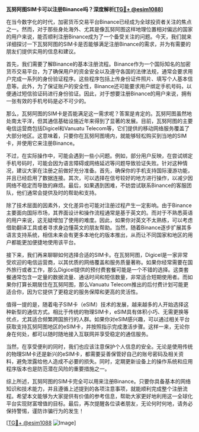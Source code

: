 **瓦努阿图SIM卡可以注册Binance吗？深度解析[[TG💪+ @esim1088](https://t.me/s/esim1088)]**

在当今数字化的时代，加密货币交易平台Binance已经成为全球投资者关注的焦点之一。然而，对于那些身处海外、尤其是像瓦努阿图这样地理位置相对偏远的国家的用户来说，能否顺利注册Binance成为了一个备受关注的问题。今天，我们就来详细探讨一下瓦努阿图的SIM卡是否能够满足注册Binance的需求，并为有需要的朋友们提供实用的信息和建议。

首先，我们需要了解Binance的基本注册流程。Binance作为一个国际知名的加密货币交易平台，为了确保用户的资金安全以及遵守各国的法律法规，通常会要求用户完成一系列的身份验证程序。这些程序包括上传身份证件照片、填写个人基本信息等。此外，为了保证账户的安全性，Binance还可能要求用户绑定手机号码，以便通过短信验证码进行身份验证。因此，对于想要注册Binance的用户来说，拥有一张有效的手机号码是必不可少的。

那么，瓦努阿图的SIM卡是否能满足这一需求呢？答案是肯定的。瓦努阿图虽然地处南太平洋，但其通信基础设施近年来得到了显著的发展。目前，瓦努阿图的主要电信运营商包括Digicel和Vanuatu Telecom等，它们提供的移动网络服务覆盖了大部分地区。这意味着，只要你在瓦努阿图境内，就能够轻松购买到当地的SIM卡，并使用它来注册Binance。

不过，在实际操作中，可能会遇到一些小问题。例如，部分用户反映，在尝试绑定手机号码时，可能会因为语言障碍或网络延迟等问题导致验证失败。针对这种情况，建议大家在注册之前做好充分准备。首先，确保你的手机支持国际漫游功能，并且已经启用了数据连接。其次，可以选择在信号较好的地方进行操作，以减少因网络不稳定而导致的麻烦。最后，如果遇到困难，不妨尝试联系Binance的客服团队，他们通常会提供及时的帮助和支持。

除了技术层面的因素外，文化差异也可能对注册过程产生一定影响。由于Binance主要面向国际市场，其界面设计和操作流程通常是基于英文的。而对于不熟悉英语的用户来说，这无疑增加了使用的难度。因此，如果你对英文不太熟练，可以考虑借助翻译工具或者寻求身边懂英文的朋友帮助。当然，随着Binance逐步扩展其多语言支持系统，相信未来会有更多本地化的版本推出，从而让不同国家和地区的用户都能更加便捷地使用该平台。

接下来，我们再来聊聊如何选择合适的SIM卡。在瓦努阿图，Digicel是一家非常受欢迎的电信运营商，以其优质的网络覆盖和服务质量著称。如果你经常需要在国外旅行或者工作，那么Digicel提供的预付费套餐可能是一个不错的选择。这类套餐通常包含一定量的数据流量、通话时间和短信数量，非常适合短期使用者。而如果你打算长期居住在瓦努阿图，那么Vanuatu Telecom推出的后付费计划可能更适合你，因为它提供了更稳定的服务保障和更高的灵活性。

值得一提的是，随着电子SIM卡（eSIM）技术的发展，越来越多的人开始选择这种新型的通信方式。相比于传统的物理SIM卡，eSIM具有体积小巧、无需更换等优点，尤其适合频繁跨国旅行的人群。如果你对eSIM感兴趣，可以通过相关平台获取支持瓦努阿图地区的eSIM卡，并按照指示完成激活步骤。这样一来，无论你身在何处，都可以随时随地接入互联网并享受稳定的通信服务。

当然，在享受便利的同时，我们也应该注意保护个人信息的安全。无论是使用传统的物理SIM卡还是新兴的eSIM卡，都需要妥善保管好自己的账号密码及相关资料，避免泄露给他人造成不必要的损失。同时，定期更新设备上的操作系统和应用程序版本也是防范潜在风险的重要措施之一。

综上所述，瓦努阿图的SIM卡完全可以用来注册Binance。只要你具备基本的网络知识和技术能力，并且遵循上述提到的各项注意事项，就能顺利完成整个注册流程。希望本文能够为大家提供有价值的参考信息，帮助大家更好地利用这一全球化平台实现财富增值的目标。最后，再次提醒各位读者朋友，无论何时何地，请务必保持警惕，谨防诈骗行为的发生！

[[TG💪+ @esim1088](https://t.me/s/esim1088) ![Image](https://i.postimg.cc/4NQfJmqS/Snipaste-2025-05-13-00-14-12.png)]
